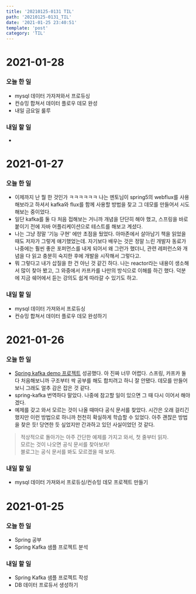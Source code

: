 ```yaml
---
title: '20210125-0131 TIL'
path: '20210125-0131_TIL'
date: '2021-01-25 23:40:51'
template: 'post'
category: 'TIL'
---
```


# 2021-01-28
### 오늘 한 일
* mysql 데이터 가자져와서 프로듀싱
* 컨슈밍 합쳐서 데이터 플로우 데모 완성
* 내일 금요일 룰루

### 내일 할 일
* 

# 2021-01-27
### 오늘 한 일
* 이제까지 난 뭘 한 것인가 ㅋㅋㅋㅋㅋㅋ 나는 멘토님이 spring5의 webflux를 사용해보라고 하셔서 kafka와 flux를 함께 사용할 방법을 찾고 그 데모를 만들어서 시도해보는 중이었다.
* 일단 kafka를 둘 다 처음 접해보는 거니까 개념을 단단히 해야 했고, 스프링을 바로 붙이기 전에 자바 어플리케이션으로 테스트를 해보고 계셨다.
* 나는 그냥 정말 '기능 구현' 에만 초점을 뒀었다. 아마존에서 살아남기 책을 읽었을 때도 저자가 그렇게 얘기했었는데. 자기보다 배우는 것은 정말 느린 개발자 동료가 나중에는 훨씬 좋은 포퍼먼스를 내게 되어서 왜 그런가 했더니, 관련 레퍼런스와 개념을 다 읽고 충분히 숙지한 후에 개발을 시작해서 그렇다고.
* 뭐 그렇다고 내가 삽질을 한 건 아닌 것 같긴 하다. 나는 reactor라는 내용이 생소해서 많이 찾아 봤고, 그 와중에서 카프카를 나만의 방식으로 이해를 하긴 했다. 덕분에 지금 쉐어에서 듣는 강의도 쉽게 따라갈 수 있기도 하고.

### 내일 할 일
* mysql 데이터 가져와서 프로듀싱
* 컨슈밍 합쳐서 데이터 플로우 데모 완성하기

# 2021-01-26
### 오늘 한 일
* [Spring kafka demo 프로젝트](https://eun-seong.github.io/TIL/posts/Kafka/kafka_spring_kafka_first_sample_project) 성공했다. 아 진짜 너무 어렵다. 스프링, 카프카 둘 다 처음해보니까 구조부터 싹 공부를 해도 합치려고 하니 잘 안됐다. 데모를 만들어보니 그래도 얼추 감은 잡은 것 같다.
* spring-kafka 번역하다 말았다. 나중에 참고할 일이 있으면 그 때 다시 이어서 해야겠다.
* 예제를 갖고 와서 모르는 것이 나올 때마다 공식 문서를 찾았다. 시간은 오래 걸리긴 했지만 이런 방법으로 하니까 천천히 확실하게 학습할 수 있었다. 아주 괜찮은 방법을 찾은 듯! 당연한 듯 싶었지만 간과하고 있던 사실이었던 것 같다.

> 적상적으로 돌아가는 아주 간단한 예제를 가지고 와서, 첫 줄부터 읽자.   
    모르는 것이 나오면 공식 문서를 찾아보자!   
    블로그는 공식 문서를 봐도 모르겠을 때 보자.   

### 내일 할 일
* mysql 데이터 가져와서 프로듀싱/컨슈밍 데모 프로젝트 만들기


# 2021-01-25
### 오늘 한 일
* Spring 공부
* Spring Kafka 샘플 프로젝트 분석

### 내일 할 일
* Spring Kafka 샘플 프로젝트 작성
* DB 데이터 프로듀서 생성하기
